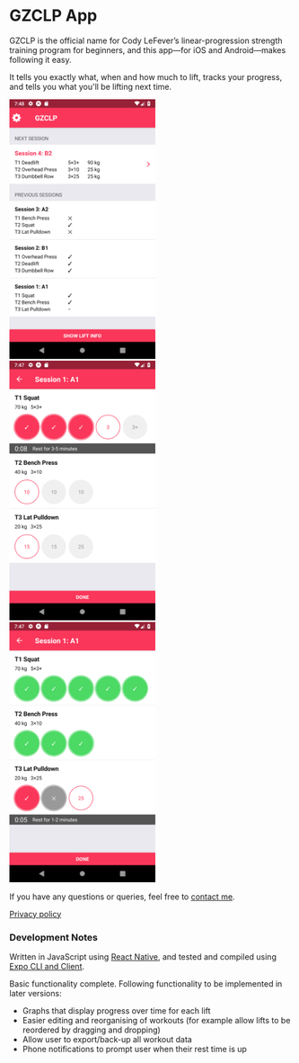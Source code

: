 # GZCLP App

GZCLP is the official name for Cody LeFever’s linear-progression strength training program for beginners, and this app—for iOS and Android—makes following it easy.

It tells you exactly what, when and how much to lift, tracks your progress, and tells you what you'll be lifting next time.

[<img alt="Screenshot 1" src="https://github.com/apmeehan/gzclp/blob/master/screenshots/1.png" width="260">]()
[<img alt="Screenshot 2" src="https://github.com/apmeehan/gzclp/blob/master/screenshots/2.png" width="260">]()
[<img alt="Screenshot 3" src="https://github.com/apmeehan/gzclp/blob/master/screenshots/3.png" width="260">]()

If you have any questions or queries, feel free to [contact me](mailto:apetermeehan+apps@gmail.com).

[Privacy policy](https://github.com/apmeehan/gzclp/blob/master/PRIVACY.md)

### Development Notes

Written in JavaScript using [React Native](https://facebook.github.io/react-native/), and tested and compiled using [Expo CLI and Client](https://expo.io/tools).

Basic functionality complete. Following functionality to be implemented in later versions:
* Graphs that display progress over time for each lift
* Easier editing and reorganising of workouts (for example allow lifts to be reordered by dragging and dropping)
* Allow user to export/back-up all workout data
* Phone notifications to prompt user when their rest time is up
